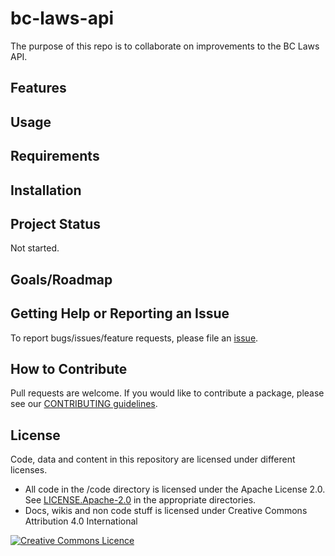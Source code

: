 # bc-laws-api

The purpose of this repo is to collaborate on improvements to the BC Laws API.

## Features

## Usage

## Requirements

## Installation

## Project Status
Not started.

## Goals/Roadmap

## Getting Help or Reporting an Issue
To report bugs/issues/feature requests, please file an [issue](https://github.com/BCDevExchange/bc-laws-api/issues).

## How to Contribute
Pull requests are welcome. If you would like to contribute a package, please see our [CONTRIBUTING guidelines](https://github.com/BCDevExchange/bc-laws-api/blob/lm0811/CONTRIBUTING.md).

## License
Code, data and content in this repository are licensed under different licenses.

- All code in the /code directory is licensed under the Apache License 2.0. See [LICENSE.Apache-2.0](https://github.com/BCDevExchange/bc-laws-api/blob/lm0811/LICENSE.Apache.2.0) in the appropriate directories.
- Docs, wikis and non code stuff is licensed under Creative Commons Attribution 4.0 International


<a rel="license" href="http://creativecommons.org/licenses/by/4.0/"><img alt="Creative Commons Licence" style="border-width:0" src="https://i.creativecommons.org/l/by/4.0/80x15.png" />

